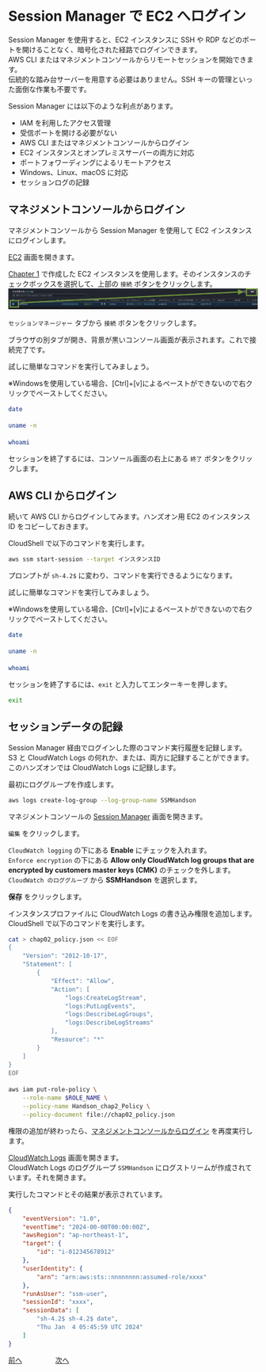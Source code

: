 # Session Manager で EC2 へログイン

Session Manager を使用すると、EC2 インスタンスに SSH や RDP などのポートを開けることなく、暗号化された経路でログインできます。  
AWS CLI またはマネジメントコンソールからリモートセッションを開始できます。  
伝統的な踏み台サーバーを用意する必要はありません。SSH キーの管理といった面倒な作業も不要です。    

Session Manager には以下のような利点があります。  

- IAM を利用したアクセス管理
- 受信ポートを開ける必要がない
- AWS CLI またはマネジメントコンソールからログイン
- EC2 インスタンスとオンプレミスサーバーの両方に対応
- ポートフォワーディングによるリモートアクセス
- Windows、Linux、macOS に対応
- セッションログの記録

## マネジメントコンソールからログイン

マネジメントコンソールから Session Manager を使用して EC2 インスタンスにログインします。  

[EC2](https://ap-northeast-1.console.aws.amazon.com/ec2/home#Instances:) 画面を開きます。  

[Chapter 1](./chapter01.md) で作成した EC2 インスタンスを使用します。そのインスタンスのチェックボックスを選択して、上部の `接続` ボタンをクリックします。  
![img](./img/chap02_ec2.png)  
  
`セッションマネージャー` タブから `接続` ボタンをクリックします。  

ブラウザの別タブが開き、背景が黒いコンソール画面が表示されます。これで接続完了です。  

試しに簡単なコマンドを実行してみましょう。  

※Windowsを使用している場合、[Ctrl]+[v]によるペーストができないので右クリックでペーストしてください。

```bash
date

uname -n

whoami
```

セッションを終了するには、コンソール画面の右上にある `終了` ボタンをクリックします。  


## AWS CLI からログイン

続いて AWS CLI からログインしてみます。ハンズオン用 EC2 のインスタンス ID をコピーしておきます。  

CloudShell で以下のコマンドを実行します。  

```bash
aws ssm start-session --target インスタンスID
```

プロンプトが `sh-4.2$` に変わり、コマンドを実行できるようになります。  

試しに簡単なコマンドを実行してみましょう。  

※Windowsを使用している場合、[Ctrl]+[v]によるペーストができないので右クリックでペーストしてください。

```bash
date

uname -n

whoami
```

セッションを終了するには、`exit` と入力してエンターキーを押します。  

```bash
exit
```

## セッションデータの記録

Session Manager 経由でログインした際のコマンド実行履歴を記録します。  
S3 と CloudWatch Logs の何れか、または、両方に記録することができます。このハンズオンでは CloudWatch Logs に記録します。  

最初にロググループを作成します。  

```bash
aws logs create-log-group --log-group-name SSMHandson
```

マネジメントコンソールの [Session Manager](https://us-west-2.console.aws.amazon.com/systems-manager/session-manager/preferences) 画面を開きます。  

`編集` をクリックします。  

`CloudWatch logging` の下にある **Enable** にチェックを入れます。  
`Enforce encryption` の下にある **Allow only CloudWatch log groups that are encrypted by customers master keys (CMK)** のチェックを外します。  
`CloudWatch のロググループ` から **SSMHandson** を選択します。  

**保存** をクリックします。  

インスタンスプロファイルに CloudWatch Logs の書き込み権限を追加します。  
CloudShell で以下のコマンドを実行します。  

```bash
cat > chap02_policy.json << EOF
{
    "Version": "2012-10-17",
    "Statement": [
        {
            "Effect": "Allow",
            "Action": [
                "logs:CreateLogStream",
                "logs:PutLogEvents",
                "logs:DescribeLogGroups",
                "logs:DescribeLogStreams"
            ],
            "Resource": "*"
        }
    ]
}
EOF

aws iam put-role-policy \
    --role-name $ROLE_NAME \
    --policy-name Handson_chap2_Policy \
    --policy-document file://chap02_policy.json
```

権限の追加が終わったら、[マネジメントコンソールからログイン](#マネジメントコンソールからログイン) を再度実行します。  

[CloudWatch Logs](https://us-west-2.console.aws.amazon.com/cloudwatch/home?region=ap-northeast-1#logsV2:log-groups/log-group/SSMHandson) 画面を開きます。  
CloudWatch Logs のロググループ `SSMHandson` にログストリームが作成されています。それを開きます。  

実行したコマンドとその結果が表示されています。  

```json
{
    "eventVersion": "1.0",
    "eventTime": "2024-00-00T00:00:00Z",
    "awsRegion": "ap-northeast-1",
    "target": {
        "id": "i-012345678912"
    },
    "userIdentity": {
        "arn": "arn:aws:sts::nnnnnnnn:assumed-role/xxxx"
    },
    "runAsUser": "ssm-user",
    "sessionId": "xxxx",
    "sessionData": [
        "sh-4.2$ sh-4.2$ date",
        "Thu Jan  4 05:45:59 UTC 2024"
    ]
}
```



 [前へ](./chapter01.md) &nbsp; &nbsp; &nbsp; &nbsp; &nbsp; &nbsp; &nbsp; &nbsp; [次へ](./chapter03.md) 
